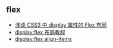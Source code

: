 ## flex

-   [浅谈 CSS3 中 display 属性的 Flex 布局](https://www.cnblogs.com/sunwk/p/9049384.html)
-   [display:flex 布局教程](https://www.jianshu.com/p/5ba0ea681454)
-   [display:flex align-items](http://caibaojian.com/demo/flexbox/align-items.html)
